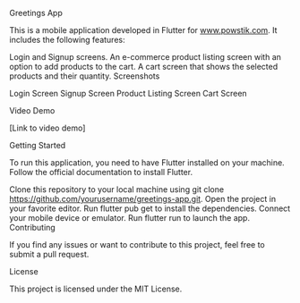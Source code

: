 Greetings App

This is a mobile application developed in Flutter for www.powstik.com. It includes the following features:

Login and Signup screens.
An e-commerce product listing screen with an option to add products to the cart.
A cart screen that shows the selected products and their quantity.
Screenshots

Login Screen
Signup Screen
Product Listing Screen
Cart Screen

Video Demo

[Link to video demo]

Getting Started

To run this application, you need to have Flutter installed on your machine. Follow the official documentation to install Flutter.

Clone this repository to your local machine using git clone https://github.com/yourusername/greetings-app.git.
Open the project in your favorite editor.
Run flutter pub get to install the dependencies.
Connect your mobile device or emulator.
Run flutter run to launch the app.
Contributing

If you find any issues or want to contribute to this project, feel free to submit a pull request.

License

This project is licensed under the MIT License.
